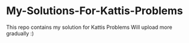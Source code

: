 # My-Solutions-For-Kattis-Problems
This repo contains my solution for Kattis Problems
Will upload more gradually :)
